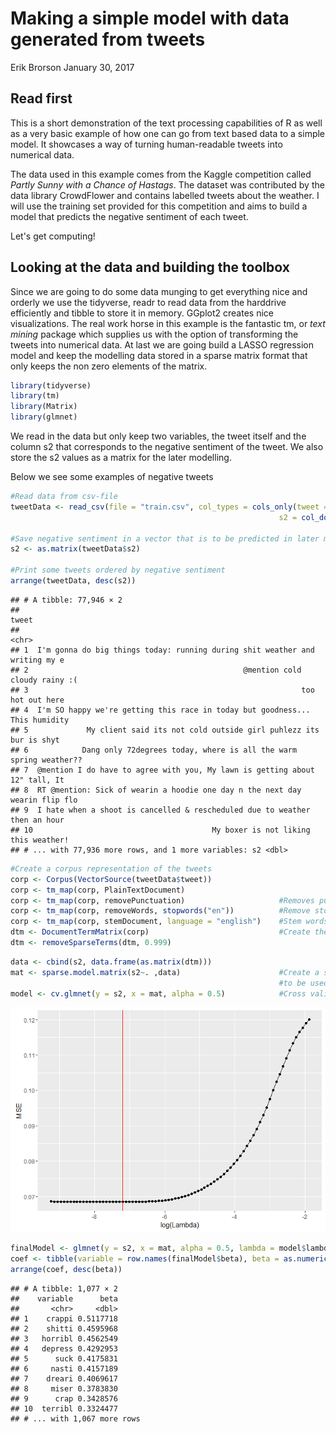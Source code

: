 Making a simple model with data generated from tweets
================
Erik Brorson
January 30, 2017

Read first
----------

This is a short demonstration of the text processing capabilities of R as well as a very basic example of how one can go from text based data to a simple model. It showcases a way of turning human-readable tweets into numerical data.

The data used in this example comes from the Kaggle competition called *Partly Sunny with a Chance of Hastags*. The dataset was contributed by the data library CrowdFlower and contains labelled tweets about the weather. I will use the training set provided for this competition and aims to build a model that predicts the negative sentiment of each tweet.

Let's get computing!

Looking at the data and building the toolbox
--------------------------------------------

Since we are going to do some data munging to get everything nice and orderly we use the tidyverse, readr to read data from the harddrive efficiently and tibble to store it in memory. GGplot2 creates nice visualizations. The real work horse in this example is the fantastic tm, or *text mining* package which supplies us with the option of transforming the tweets into numerical data. At last we are going build a LASSO regression model and keep the modelling data stored in a sparse matrix format that only keeps the non zero elements of the matrix.

``` r
library(tidyverse)
library(tm)
library(Matrix)
library(glmnet)
```

We read in the data but only keep two variables, the tweet itself and the column s2 that corresponds to the negative sentiment of the tweet. We also store the s2 values as a matrix for the later modelling.

Below we see some examples of negative tweets

``` r
#Read data from csv-file
tweetData <- read_csv(file = "train.csv", col_types = cols_only(tweet = col_character(),
                                                            s2 = col_double()))

#Save negative sentiment in a vector that is to be predicted in later modelling
s2 <- as.matrix(tweetData$s2)

#Print some tweets ordered by negative sentiment
arrange(tweetData, desc(s2))
```

    ## # A tibble: 77,946 × 2
    ##                                                                          tweet
    ##                                                                          <chr>
    ## 1  I'm gonna do big things today: running during shit weather and writing my e
    ## 2                                                @mention cold cloudy rainy :(
    ## 3                                                             too hot out here
    ## 4  I'm SO happy we're getting this race in today but goodness... This humidity
    ## 5             My client said its not cold outside girl puhlezz its bur is shyt
    ## 6            Dang only 72degrees today, where is all the warm spring weather??
    ## 7  @mention I do have to agree with you, My lawn is getting about 12" tall, It
    ## 8  RT @mention: Sick of wearin a hoodie one day n the next day wearin flip flo
    ## 9  I hate when a shoot is cancelled & rescheduled due to weather then an hour 
    ## 10                                        My boxer is not liking this weather!
    ## # ... with 77,936 more rows, and 1 more variables: s2 <dbl>

``` r
#Create a corpus representation of the tweets
corp <- Corpus(VectorSource(tweetData$tweet))
corp <- tm_map(corp, PlainTextDocument) 
corp <- tm_map(corp, removePunctuation)                     #Removes punctiation
corp <- tm_map(corp, removeWords, stopwords("en"))          #Remove stopwords
corp <- tm_map(corp, stemDocument, language = "english")    #Stem words in the tweets
dtm <- DocumentTermMatrix(corp)                             #Create the matrix and remove unuseful terms
dtm <- removeSparseTerms(dtm, 0.999)
```

``` r
data <- cbind(s2, data.frame(as.matrix(dtm))) 
mat <- sparse.model.matrix(s2~. ,data)                      #Create a sparse model matrix 
                                                            #to be used as input in the model
model <- cv.glmnet(y = s2, x = mat, alpha = 0.5)            #Cross validate the elastic net to tune lambda
```

![](kaggleExample_files/figure-markdown_github/unnamed-chunk-5-1.png)

``` r
finalModel <- glmnet(y = s2, x = mat, alpha = 0.5, lambda = model$lambda.min)
coef <- tibble(variable = row.names(finalModel$beta), beta = as.numeric(finalModel$beta))
arrange(coef, desc(beta))
```

    ## # A tibble: 1,077 × 2
    ##    variable      beta
    ##       <chr>     <dbl>
    ## 1    crappi 0.5117718
    ## 2    shitti 0.4595968
    ## 3   horribl 0.4562549
    ## 4   depress 0.4292953
    ## 5      suck 0.4175831
    ## 6     nasti 0.4157189
    ## 7    dreari 0.4069617
    ## 8     miser 0.3783830
    ## 9      crap 0.3428576
    ## 10  terribl 0.3324477
    ## # ... with 1,067 more rows
